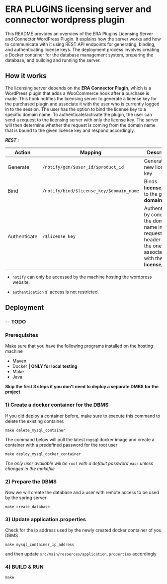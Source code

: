 # ERA PLUGINS licensing server and connector wordpress plugin

This README provides an overview of the ERA Plugins Licensing Server and Connector WordPress Plugin. It explains how the server works and how to communicate with it using REST API endpoints for generating, binding, and authenticating license keys. The deployment process involves creating a Docker container for the database management system, preparing the database, and building and running the server.

## How it works

The licensing server depends on the **ERA Connector Plugin**, which is a WordPress plugin that adds a WooCommerce hook after a purchase is made. This hook notifies the licensing server to generate a license key for the purchased plugin and associate it with the user who is currently logged in to the session. The user has the option to bind the license key to a specific domain name. To authenticate/activate the plugin, the user can send a request to the licensing server with only the license key. The server will then determine whether the request is coming from the domain name that is bound to the given license key and respond accordingly.

***REST :***

Action        | Mapping                              | Description
------------- |-------------                         | -------------
Generate      | `/notify/gen/$user_id/$product_id` |Generates a new license key  
Bind          | `/notify/bind/$license_key/$domain_name`| Binds **license_key** to the given **domain_name** 
Authenticate  | `/$license_key`| Authenticates by comparing the domain name in the request header and the one associated with the given **license_key**


- `notify` can only be accessed by the machine hosting the wordpress website.

- `authentication` s' access is not restricted.

## Deployment

### -- TODO

### Prerequisites

Make sure that you have the following programs installed on the hosting machine
- Maven
- Docker **| ONLY for local testing**
- Make
- Java
  
**Skip the first 3 steps if you don't need to deploy a separate DMBS for the project**

### 1) Create a docker container for the DBMS

If you did deploy a container before, make sure to execute this command to delete the existing container.

` make delete_mysql_container  `

The command below will pull the latest mysql docker image and create a container with a predefined password for the root user 

` make deploy_mysql_docker_container `
<br>

*The only user available will be `root` with a default password `pass` unless changed in the makefile*


### 2) Prepare the DBMS

Now we will create the database and a user with remote access to be used by the spring server

` make create_database `

### 3) Update application.properties

Check for the ip address used by the newly created docker container of you DBMS 

` make mysql_container_ip_address `

and then update `src/main/resources/application.properties` accordingly


### 4) BUILD & RUN
` make `
